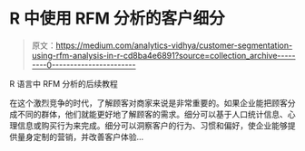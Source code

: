 # R 中使用 RFM 分析的客户细分

> 原文：<https://medium.com/analytics-vidhya/customer-segmentation-using-rfm-analysis-in-r-cd8ba4e6891?source=collection_archive---------0----------------------->

R 语言中 RFM 分析的后续教程

在这个激烈竞争的时代，了解顾客对商家来说是非常重要的。如果企业能把顾客分成不同的群体，他们就能更好地了解顾客的需求。细分可以基于人口统计信息、心理信息或购买行为来完成。细分可以洞察客户的行为、习惯和偏好，使企业能够提供量身定制的营销，并改善客户体验…